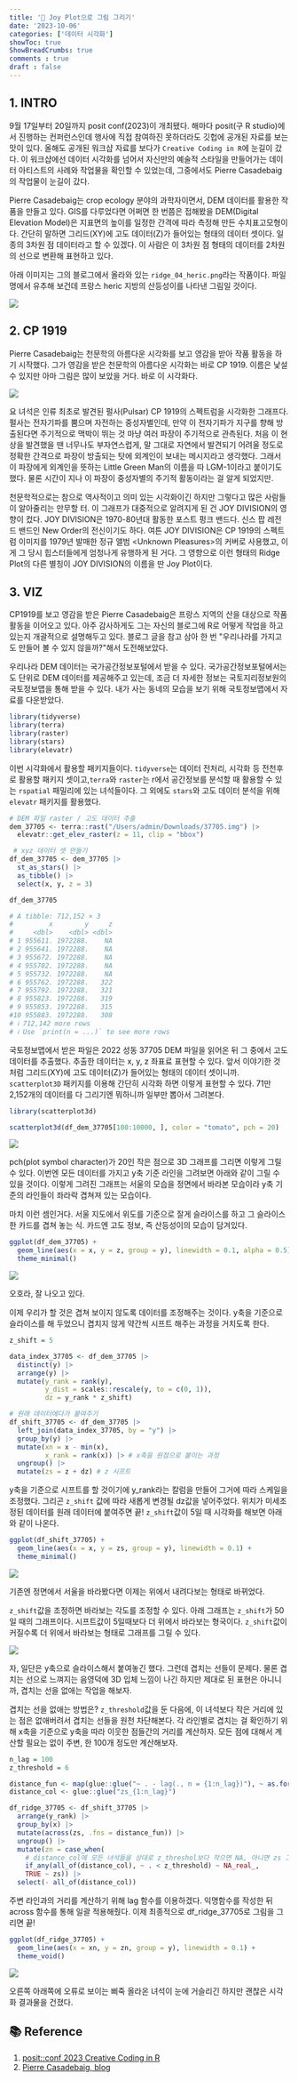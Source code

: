 ```yaml
---
title: '🍋 Joy Plot으로 그림 그리기'
date: '2023-10-06'
categories: ['데이터 시각화']
showToc: true
ShowBreadCrumbs: true
comments : true
draft : false
---
```


## 1. INTRO

9월 17일부터 20일까지 posit conf(2023)이 개최됐다. 해마다 posit(구 R studio)에서 진행하는 컨퍼런스인데 행사에 직접 참여하진 못하더라도 깃헙에 공개된 자료를 보는 맛이 있다. 올해도 공개된 워크샵 자료를 보다가 `Creative Coding in R`에 눈길이 갔다. 이 워크샵에선 데이터 시각화를 넘어서 자신만의 예술적 스타일을 만들어가는 데이터 아티스트의 사례와 작업물을 확인할 수 있었는데, 그중에서도 Pierre Casadebaig의 작업물이 눈길이 갔다.

Pierre Casadebaig는 crop ecology 분야의 과학자이면서, DEM 데이터를 활용한 작품을 만들고 있다. GIS를 다루었다면 어쩌면 한 번쯤은 접해봤을 DEM(Digital Elevation Model)은 지표면의 높이를 일정한 간격에 따라 측정해 만든 수치표고모형이다. 간단히 말하면 그리드(XY)에 고도 데이터(Z)가 들어있는 형태의 데이터 셋이다. 일종의 3차원 점 데이터라고 할 수 있겠다. 이 사람은 이 3차원 점 형태의 데이터를 2차원의 선으로 변환해 표현하고 있다. 

아래 이미지는 그의 블로그에서 올라와 있는 `ridge_04_heric.png`라는 작품이다. 파일 명에서 유추해 보건데 프랑스 heric 지방의 산등성이를 나타낸 그림일 것이다. 

![](/images/joyplot/ridge_04_heric.png)


## 2. CP 1919

Pierre Casadebaig는 천문학의 아름다운 시각화를 보고 영감을 받아 작품 활동을 하기 시작했다. 그가 영감을 받은 천문학의 아름다운 시각화는 바로 CP 1919. 이름은 낯설 수 있지만 아마 그림은 많이 보았을 거다. 바로 이 시각화다.

![](/images/joyplot/cp_1919.png)

요 녀석은 인류 최초로 발견된 펄사(Pulsar) CP 1919의 스펙트럼을 시각화한 그래프다. 펄사는 전자기파를 뿜으며 자전하는 중성자별인데, 만약 이 전자기파가 지구를 향해 방출된다면 주기적으로 맥박이 뛰는 것 마냥 여러 파장이 주기적으로 관측된다. 처음 이 현상을 발견했을 땐 너무나도 부자연스럽게, 말 그대로 자연에서 발견되기 어려울 정도로 정확한 간격으로 파장이 방출되는 탓에 외계인이 보내는 메시지라고 생각했다. 그래서 이 파장에게 외계인을 뜻하는 Little Green Man의 이름을 따 LGM-1이라고 붙이기도 했다. 물론 시간이 지나 이 파장이 중성자별의 주기적 활동이라는 걸 알게 되었지만.

천문학적으로는 참으로 역사적이고 의미 있는 시각화이긴 하지만 그렇다고 많은 사람들이 알아줄리는 만무할 터. 이 그래프가 대중적으로 알려지게 된 건 JOY DIVISION의 영향이 컸다. JOY DIVISION은 1970-80년대 활동한 포스트 펑크 밴드다. 신스 팝 레전드 밴드인 New Order의 전신이기도 하다. 여튼 JOY DIVISION은 CP 1919의 스펙트럼 이미지를 1979년 발매한 정규 앨범 \<Unknown Pleasures\>의 커버로 사용했고, 이게 그 당시 힙스터들에게 엄청나게 유행하게 된 거다. 그 영향으로 이런 형태의 Ridge Plot의 다른 별칭이 JOY DIVISION의 이름을 딴 Joy Plot이다.

## 3. VIZ

CP1919를 보고 영감을 받은 Pierre Casadebaig은 프랑스 지역의 산을 대상으로 작품활동을 이어오고 있다. 아주 감사하게도 그는 자신의 블로그에 R로 어떻게 작업을 하고 있는지 개괄적으로 설명해두고 있다. 블로그 글을 참고 삼아 한 번 "우리나라를 가지고도 만들어 볼 수 있지 않을까?"해서 도전해보았다.

우리나라 DEM 데이터는 국가공간정보포털에서 받을 수 있다. 국가공간정보포털에서는 도 단위로 DEM 데이터를 제공해주고 있는데, 조금 더 자세한 정보는 국토지리정보원의 국토정보맵을 통해 받을 수 있다. 내가 사는 동네의 모습을 보기 위해 국토정보맵에서 자료를 다운받았다. 

```r
library(tidyverse)
library(terra)
library(raster)
library(stars)
library(elevatr)
```

이번 시각화에서 활용할 패키지들이다. `tidyverse`는 데이터 전처리, 시각화 등 전천후로 활용할 패키지 셋이고,`terra`와 `raster`는 r에서 공간정보를 분석할 때 활용할 수 있는 `rspatial` 패밀리에 있는 녀석들이다. 그 외에도 `stars`와 고도 데이터 분석을 위해 `elevatr` 패키지를 활용했다.

```r
# DEM 파일 raster / 고도 데이터 추출
dem_37705 <- terra::rast("/Users/admin/Downloads/37705.img") |>
  elevatr::get_elev_raster(z = 11, clip = "bbox")

 # xyz 데이터 셋 만들기
df_dem_37705 <- dem_37705 |>
  st_as_stars() |>
  as_tibble() |>
  select(x, y, z = 3)

df_dem_37705

# A tibble: 712,152 × 3
#         x        y     z
#     <dbl>    <dbl> <dbl>
# 1 955611. 1972288.    NA
# 2 955641. 1972288.    NA
# 3 955672. 1972288.    NA
# 4 955702. 1972288.    NA
# 5 955732. 1972288.    NA
# 6 955762. 1972288.   322
# 7 955792. 1972288.   321
# 8 955823. 1972288.   319
# 9 955853. 1972288.   315
#10 955883. 1972288.   308
# ℹ 712,142 more rows
# ℹ Use `print(n = ...)` to see more rows
```

국토정보맵에서 받은 파일은 2022 성동 37705 DEM 파일을 읽어온 뒤 그 중에서 고도 데이터를 추출했다. 추출한 데이터는 x, y, z 좌표료 표현할 수 있다. 앞서 이야기한 것 처럼 그리드(XY)에 고도 데이터(Z)가 들어있는 형태의 데이터 셋이니까. `scatterplot3D` 패키지를 이용해 간단히 시각화 하면 이렇게 표현할 수 있다. 71만 2,152개의 데이터를 다 그리기엔 뭐하니까 일부만 뽑아서 그려본다.

```r
library(scatterplot3d)

scatterplot3d(df_dem_37705[100:10000, ], color = "tomato", pch = 20)
```
![](/images/joyplot/dem_example.png)

pch(plot symbol character)가 20인 작은 점으로 3D 그래프를 그리면 이렇게 그릴 수 있다. 이번엔 모든 데이터를 가지고 y축 기준 라인을 그려보면 아래와 같이 그릴 수 있을 것이다. 이렇게 그려진 그래프는 서울의 모습을 정면에서 바라본 모습이라 y축 기준의 라인들이 좌라락 겹쳐져 있는 모습이다.

마치 이런 셈인거다. 서울 지도에서 위도를 기준으로 잘게 슬라이스를 하고 그 슬라이스한 카드를 겹쳐 놓는 식. 카드엔 고도 정보, 즉 산등성이의 모습이 담겨있다.

```r
ggplot(df_dem_37705) +
  geom_line(aes(x = x, y = z, group = y), linewidth = 0.1, alpha = 0.5) +
  theme_minimal()
```

![](/images/joyplot/dem_total.png)

오호라, 잘 나오고 있다. 

이제 우리가 할 것은 겹쳐 보이지 않도록 데이터를 조정해주는 것이다. y축을 기준으로 슬라이스를 해 두었으니 겹치지 않게 약간씩 시프트 해주는 과정을 거치도록 한다.

```r
z_shift = 5

data_index_37705 <- df_dem_37705 |>
  distinct(y) |>
  arrange(y) |>
  mutate(y_rank = rank(y),
         y_dist = scales::rescale(y, to = c(0, 1)),
         dz = y_rank * z_shift)

# 원래 데이터에다가 붙여주기
df_shift_37705 <- df_dem_37705 |>
  left_join(data_index_37705, by = "y") |>
  group_by(y) |>
  mutate(xn = x - min(x),
         x_rank = rank(x)) |> # x축을 원점으로 붙이는 과정
  ungroup() |>
  mutate(zs = z + dz) # z 시프트
```
y축을 기준으로 시프트를 할 것이기에 y_rank라는 칼럼을 만들어 그거에 따라 스케일을 조정했다. 그리곤 `z_shift` 값에 따라 새롭게 변경될 dz값을 넣어주었다. 위치가 미세조정된 데이터를 원래 데이터에 붙여주면 끝! `z_shift`값이 5일 때 시각화를 해보면 아래와 같이 나온다.

```r
ggplot(df_shift_37705) +
  geom_line(aes(x = x, y = zs, group = y), linewidth = 0.1) +
  theme_minimal()
```

![](/images/joyplot/zshift_5.png)

기존엔 정면에서 서울을 바라봤다면 이제는 위에서 내려다보는 형태로 바뀌었다.

`z_shift`값을 조정하면 바라보는 각도를 조정할 수 있다. 아래 그래프는 `z_shift`가 50일 때의 그래프이다. 시프트값이 5일때보다 더 위에서 바라보는 형국이다. `z_shift`값이 커질수록 더 위에서 바라보는 형태로 그래프를 그릴 수 있다.

![](/images/joyplot/zshift_50.png)

자, 일단은 y축으로 슬라이스해서 붙여놓긴 했다. 그런데 겹치는 선들이 문제다. 물론 겹치는 선으로 느껴지는 음영덕에 3D 입체 느낌이 나긴 하지만 제대로 된 표현은 아니니까, 겹치는 선을 없애는 작업을 해보자.

겹치는 선을 없애는 방법은? `z_threshold`값을 둔 다음에, 이 녀석보다 작은 거리에 있는 점은 없애버려서 겹치는 선들을 원천 차단해본다. 각 라인별로 겹치는 걸 확인하기 위해 x축을 기준으로 y축을 따라 이웃한 점들간의 거리를 계산하자. 모든 점에 대해서 계산할 필요는 없이 주변, 한 100개 정도만 계산해보자. 

```r
n_lag = 100
z_threshold = 6

distance_fun <- map(glue::glue("~ . - lag(., n = {1:n_lag})"), ~ as.formula(.))
distance_col <- glue::glue("zs_{1:n_lag}")

df_ridge_37705 <- df_shift_37705 |>
  arrange(y_rank) |>
  group_by(x) |>
  mutate(across(zs, .fns = distance_fun)) |>
  ungroup() |>
  mutate(zn = case_when(
    # distance_col에 모든 녀석들을 상대로 z_threshol보다 작으면 NA, 아니면 zs 그대로
    if_any(all_of(distance_col), ~ . < z_threshold) ~ NA_real_, 
    TRUE ~ zs)) |> 
  select(- all_of(distance_col))
```
주변 라인과의 거리를 계산하기 위해 lag 함수를 이용하겠다. 익명함수를 작성한 뒤 across 함수를 통해 일괄 적용해줬다. 이제 최종적으로 df_ridge_37705로 그림을 그리면 끝!

```r
ggplot(df_ridge_37705) +
  geom_line(aes(x = xn, y = zn, group = y), linewidth = 0.1) +
  theme_void()
```
![](/images/joyplot/final.png)

오른쪽 아래쪽에 오류로 보이는 삐죽 올라온 녀석이 눈에 거슬리긴 하지만 괜찮은 시각화 결과물을 건졌다.


## 📚 Reference

1. [posit::conf 2023 Creative Coding in R](https://github.com/posit-conf-2023/creative-coding)
2. [Pierre Casadebaig, blog](https://art.casadebaig.net/posts/works/dispyr/)
